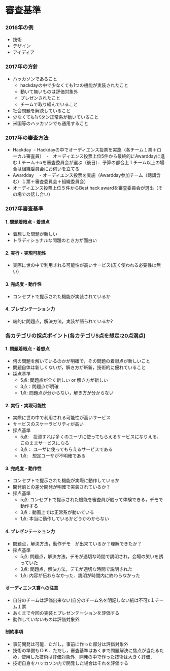 # 審査基準
### 2016年の例
- 技術
- デザイン
- アイディア

### 2017年の方針
- ハッカソンであること
  - hackdayの中で少なくても1つの機能が実装されたこと
  - 動いて無いものは評価対象外
  - プレゼンされたこと
  - チームで取り組んでいること
- 社会問題を解決していること
- 少なくても1パタン正常系が動いていること
- 米国等のハッカソンでも通用すること

### 2017年の審査方法
- Hackday
  - Hackdayの中でオーディエンス投票を実施（各チーム１票＋ローカル審査員）
  -　オーディエンス投票上位5件から最終的にAwarddayに進む１チーム＋αを審査委員会が選ぶ（後日）．予算の都合上１チーム以上の場合は組織委員会にお伺いを立てる
- Awardday
　- オーディエンス投票を実施（Awardday参加チーム（聴講含む）１票＋審査委員会＋組織委員会）
 - オーディエンス投票上位５件からBest hack awardを審査委員会が選出（その場での話し合い）


### 2017年審査基準
#### 1. 問題着眼点・着想点
- 着想した問題が新しい
- トラディショナルな問題のとき方が面白い

#### 2. 実行・実現可能性
- 実際に世の中で利用される可能性が高いサービス(広く使われる必要性は無い)

#### 3. 完成度・動作性
- コンセプトで提示された機能が実装されているか

#### 4. プレゼンテーション力
- 端的に問題点，解決方法，実装が語られているか?

### 各カテゴリの採点ポイント(各カテゴリ5点を想定:20点満点)
#### 1. 問題着眼点・着想点
- 何の問題を解いているのかが明確で，その問題の着眼点が新しいこと
- 問題自体は新しくないが，解き方が斬新，技術的に優れていること
- 採点基準
   - 5点: 問題点が全く新しい or 解き方が新しい
   - 3点：問題点が明確
   - 1点: 問題点が分からない，解き方が分からない

#### 2. 実行・実現可能性
- 実際に世の中で利用される可能性が高いサービス
- サービスのスケーラビリティが高い
- 採点基準
  - 5点:　投資すれば多くのユーザに使ってもらえるサービスになりえる，このままサービスになる
  - 3点： ユーザに使ってもらえるサービスである
  - 1点:　想定ユーザが不明確である

#### 3. 完成度・動作性
- コンセプトで提示された機能が実際に動作しているか
- 開発前との差分開発が明確で実装されているか？  
- 採点基準
  - 5点: コンセプトで提示された機能を審査員が触って体験できる，デモで動作する
  - 3点：動画上では正常系が動いている
  - 1点: 本当に動作しているかどうかわからない

#### 4. プレゼンテーション力
- 問題点，解決方法，動作デモ　が出来ているか？理解できたか？
- 採点基準
  - 5点: 問題点，解決方法，デモが適切な時間で説明され，会場の笑いを誘っていた
  - 3点: 問題点，解決方法，デモが適切な時間で説明された
  - 1点: 内容が伝わらなかった．説明が時間内に終わらなかった

#### オーディエンス賞への注意
- 自分のチームは評価出来ない(自分のチーム名を明記しない紙は不可):１チーム１票
- あくまで今回の実装とプレゼンテーションを評価する
- 動作していないものは評価対象外

#### 制約事項
- 事前開発は可能．ただし，事前に作った部分は評価対象外
- 技術の準備もＯＫ．ただし，審査基準はあくまで問題解決に焦点が当たるため，使用した技術は評価対象外．開発の中で作った技術は大きく評価．
- 技術自身をハッカソン内で開発した場合はそれを評価する
